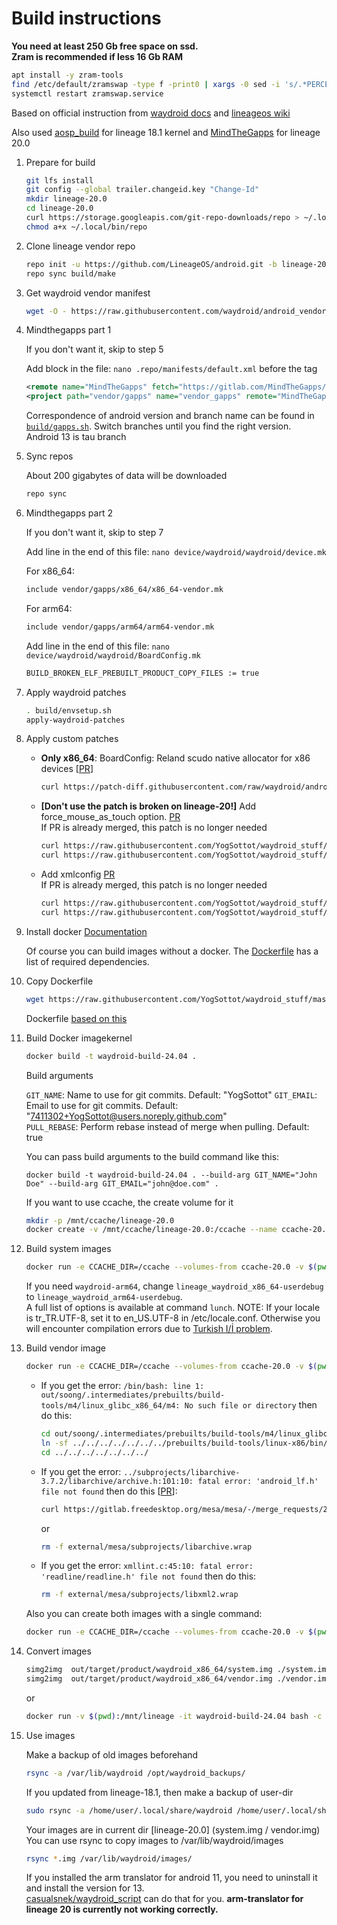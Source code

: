 # Build instructions

**You need at least 250 Gb free space on ssd.**  
**Zram is recommended if less 16 Gb RAM**

```bash
apt install -y zram-tools
find /etc/default/zramswap -type f -print0 | xargs -0 sed -i 's/.*PERCENT=.*/PERCENT=100/g'
systemctl restart zramswap.service
```

Based on official instruction from [waydroid docs](https://docs.waydro.id/development/compile-waydroid-lineage-os-based-images) and [lineageos wiki](https://wiki.lineageos.org/emulator)  

Also used [aosp_build](https://github.com/opengapps/aosp_build) for lineage 18.1 kernel and [MindTheGapps](https://gitlab.com/MindTheGapps/vendor_gapps/) for lineage 20.0  

1. Prepare for build

    ```bash
    git lfs install
    git config --global trailer.changeid.key "Change-Id"
    mkdir lineage-20.0
    cd lineage-20.0
    curl https://storage.googleapis.com/git-repo-downloads/repo > ~/.local/bin/repo
    chmod a+x ~/.local/bin/repo
    ```

2. Clone lineage vendor repo

    ```bash
    repo init -u https://github.com/LineageOS/android.git -b lineage-20.0 --git-lfs
    repo sync build/make
    ```

3. Get waydroid vendor manifest

    ```bash
    wget -O - https://raw.githubusercontent.com/waydroid/android_vendor_waydroid/lineage-20/manifest_scripts/generate-manifest.sh | bash
    ```

4. Mindthegapps part 1

    If you don't want it, skip to step 5

    Add block in the file: ```nano .repo/manifests/default.xml``` before the </manifest> tag

    ```xml
    <remote name="MindTheGapps" fetch="https://gitlab.com/MindTheGapps/" />
    <project path="vendor/gapps" name="vendor_gapps" remote="MindTheGapps" revision="tau" />
    ```

    Correspondence of android version and branch name can be found in  [```build/gapps.sh```](https://gitlab.com/MindTheGapps/vendor_gapps/-/blob/tau/build/gapps.sh?ref_type=heads). Switch branches until you find the right version.  
    Android 13 is tau branch

5. Sync repos

   About 200 gigabytes of data will be downloaded

    ```bash
    repo sync
    ```

6. Mindthegapps part 2

    If you don't want it, skip to step 7

    Add line in the end of this file: ```nano device/waydroid/waydroid/device.mk```

    For x86_64:

    ```bash
    include vendor/gapps/x86_64/x86_64-vendor.mk
    ```

    For arm64:

    ```bash
    include vendor/gapps/arm64/arm64-vendor.mk
    ```

    Add line in the end of this file: ```nano device/waydroid/waydroid/BoardConfig.mk```

    ```bash
    BUILD_BROKEN_ELF_PREBUILT_PRODUCT_COPY_FILES := true
    ```

7. Apply waydroid patches

    ```bash
    . build/envsetup.sh
    apply-waydroid-patches
    ```

8. Apply custom patches

    * **Only x86_64**: BoardConfig: Reland scudo native allocator for x86 devices [[PR](https://github.com/waydroid/android_device_waydroid_waydroid/pull/4)]

      ```bash
      curl https://patch-diff.githubusercontent.com/raw/waydroid/android_device_waydroid_waydroid/pull/4.patch | git -C device/waydroid/waydroid/ apply -v --index
      ```

    * **[Don't use the patch is broken on lineage-20!]** Add force_mouse_as_touch option. [PR](https://github.com/waydroid/android_vendor_waydroid/pull/33)  
       If PR is already merged, this patch is no longer needed

        ```bash
        curl https://raw.githubusercontent.com/YogSottot/waydroid_stuff/master/kernel_build/lineage-20.0/0001-patch-33-Force-mouse-event-as-touch-1-2.patch | git -C frameworks/base/ apply -v --index
        curl https://raw.githubusercontent.com/YogSottot/waydroid_stuff/master/kernel_build/lineage-20.0/0001-patch-33-Force-mouse-event-as-touch-2-2.patch | git -C frameworks/native/ apply -v --index
        ```

    * Add xmlconfig [PR](https://github.com/waydroid/android_external_mesa3d/pull/8)  
        If PR is already merged, this patch is no longer needed

        ```bash
        curl https://raw.githubusercontent.com/YogSottot/waydroid_stuff/master/kernel_build/lineage-20.0/0001-patch-33-Enable-xmlconfig-on-Android.patch | git -C external/mesa/ apply -v --index
        curl https://raw.githubusercontent.com/YogSottot/waydroid_stuff/master/kernel_build/lineage-18.1/0001-patch-30-Enable-xmlconfig-on-Android-02.patch | git -C device/waydroid/waydroid/ apply -v
        ```

9. Install docker
    [Documentation](https://docs.docker.com/desktop/install/linux-install/)  

    Of course you can build images without a docker. The [Dockerfile](../Dockerfile) has a list of required dependencies.
    

10. Copy Dockerfile

    ```bash
    wget https://raw.githubusercontent.com/YogSottot/waydroid_stuff/master/kernel_build/Dockerfile
    ```

    Dockerfile [based on this](https://github.com/rabilrbl/kernel-build/)



11. Build Docker imagekernel

    ```bash
    docker build -t waydroid-build-24.04 .
    ```

    Build arguments

    ```GIT_NAME```: Name to use for git commits. Default: "YogSottot"
    ```GIT_EMAIL```: Email to use for git commits. Default: "<7411302+YogSottot@users.noreply.github.com>"  
    ```PULL_REBASE```: Perform rebase instead of merge when pulling. Default: true

    You can pass build arguments to the build command like this:

    ```docker build -t waydroid-build-24.04 . --build-arg GIT_NAME="John Doe" --build-arg GIT_EMAIL="john@doe.com" .```

    If you want to use ccache, the create volume for it

    ```bash
    mkdir -p /mnt/ccache/lineage-20.0
    docker create -v /mnt/ccache/lineage-20.0:/ccache --name ccache-20.0 waydroid-build-24.04
    ```

12. Build system images

    ```bash
    docker run -e CCACHE_DIR=/ccache --volumes-from ccache-20.0 -v $(pwd):/mnt/lineage -it waydroid-build-24.04 bash -c 'cd /mnt/lineage && ccache -M 50G && . build/envsetup.sh && lunch lineage_waydroid_x86_64-userdebug && make systemimage -j$(nproc --all)' 
    ```

    If you need ```waydroid-arm64```, change ```lineage_waydroid_x86_64-userdebug``` to ```lineage_waydroid_arm64-userdebug```.  
    A full list of options is available at command ```lunch```.
    NOTE: If your locale is tr_TR.UTF-8, set it to en_US.UTF-8 in /etc/locale.conf. Otherwise you will encounter compilation errors due to [Turkish I/İ problem](https://en.wikipedia.org/wiki/Dotted_and_dotless_I_in_computing).

13. Build vendor image

    ```bash
    docker run -e CCACHE_DIR=/ccache --volumes-from ccache-20.0 -v $(pwd):/mnt/lineage -it waydroid-build-24.04 bash -c 'cd /mnt/lineage && ccache -M 50G && . build/envsetup.sh && lunch lineage_waydroid_x86_64-userdebug && make vendorimage -j$(nproc --all)' 
    ```

      * If you get the error: ```/bin/bash: line 1: out/soong/.intermediates/prebuilts/build-tools/m4/linux_glibc_x86_64/m4: No such file or directory``` then do this:

        ```bash
        cd out/soong/.intermediates/prebuilts/build-tools/m4/linux_glibc_x86_64/
        ln -sf ../../../../../../../prebuilts/build-tools/linux-x86/bin/m4 .
        cd ../../../../../../../
        ```

      * If you get the error: ```../subprojects/libarchive-3.7.2/libarchive/archive.h:101:10: fatal error: 'android_lf.h' file not found``` then do this [[PR](https://gitlab.freedesktop.org/mesa/mesa/-/merge_requests/27648)]:

        ```bash
        curl https://gitlab.freedesktop.org/mesa/mesa/-/merge_requests/27648.patch | git -C external/mesa/ apply -v --index
        ```

        or

        ```bash
        rm -f external/mesa/subprojects/libarchive.wrap
        ```

      * If you get the error: ```xmllint.c:45:10: fatal error: 'readline/readline.h' file not found``` then do this:

        ```bash
        rm -f external/mesa/subprojects/libxml2.wrap
        ```

    Also you can create both images with a single command:

    ```bash
    docker run -e CCACHE_DIR=/ccache --volumes-from ccache-20.0 -v $(pwd):/mnt/lineage -it waydroid-build-24.04 bash -c 'cd /mnt/lineage && ccache -M 50G && . build/envsetup.sh && lunch lineage_waydroid_x86_64-userdebug && make systemimage -j$(nproc --all) && make vendorimage -j$(nproc --all)' 
    ```

14. Convert images

    ```bash
    simg2img  out/target/product/waydroid_x86_64/system.img ./system.img
    simg2img  out/target/product/waydroid_x86_64/vendor.img ./vendor.img
    ```

    or

    ```bash
    docker run -v $(pwd):/mnt/lineage -it waydroid-build-24.04 bash -c 'cd /mnt/lineage && simg2img  out/target/product/waydroid_x86_64/system.img ./system.img && simg2img  out/target/product/waydroid_x86_64/vendor.img ./vendor.img'
    ```

15. Use images

    Make a backup of old images beforehand

    ```bash
    rsync -a /var/lib/waydroid /opt/waydroid_backups/
    ```

    If you updated from lineage-18.1, then make a backup of user-dir

    ```bash
    sudo rsync -a /home/user/.local/share/waydroid /home/user/.local/share/waydroid-18.1
    ```

    Your images are in current dir [lineage-20.0] (system.img / vendor.img)
    You can use rsync to copy images to /var/lib/waydroid/images  

    ```bash
    rsync *.img /var/lib/waydroid/images/
    ```

    If you installed the arm translator for android 11, you need to uninstall it and install the version for 13.  
    [casualsnek/waydroid_script](https://github.com/casualsnek/waydroid_script) can do that for you. **arm-translator for lineage 20 is currently not working correctly.**

